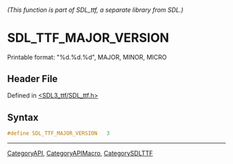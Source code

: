 ###### (This function is part of SDL_ttf, a separate library from SDL.)
# SDL_TTF_MAJOR_VERSION

Printable format: "%d.%d.%d", MAJOR, MINOR, MICRO

## Header File

Defined in [<SDL3_ttf/SDL_ttf.h>](https://github.com/libsdl-org/SDL_ttf/blob/main/include/SDL3_ttf/SDL_ttf.h)

## Syntax

```c
#define SDL_TTF_MAJOR_VERSION   3
```

----
[CategoryAPI](CategoryAPI), [CategoryAPIMacro](CategoryAPIMacro), [CategorySDLTTF](CategorySDLTTF)

